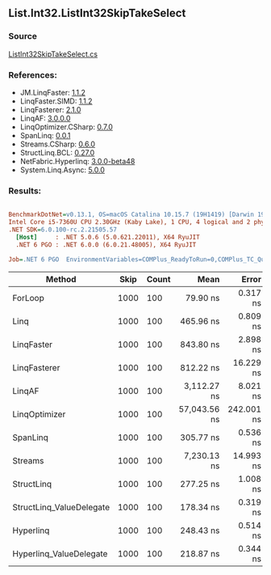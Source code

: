 ﻿## List.Int32.ListInt32SkipTakeSelect

### Source
[ListInt32SkipTakeSelect.cs](../LinqBenchmarks/List/Int32/ListInt32SkipTakeSelect.cs)

### References:
- JM.LinqFaster: [1.1.2](https://www.nuget.org/packages/JM.LinqFaster/1.1.2)
- LinqFaster.SIMD: [1.1.2](https://www.nuget.org/packages/LinqFaster.SIMD/1.0.3)
- LinqFasterer: [2.1.0](https://www.nuget.org/packages/LinqFasterer/2.1.0)
- LinqAF: [3.0.0.0](https://www.nuget.org/packages/LinqAF/3.0.0.0)
- LinqOptimizer.CSharp: [0.7.0](https://www.nuget.org/packages/LinqOptimizer.CSharp/0.7.0)
- SpanLinq: [0.0.1](https://www.nuget.org/packages/SpanLinq/0.0.1)
- Streams.CSharp: [0.6.0](https://www.nuget.org/packages/Streams.CSharp/0.6.0)
- StructLinq.BCL: [0.27.0](https://www.nuget.org/packages/StructLinq/0.27.0)
- NetFabric.Hyperlinq: [3.0.0-beta48](https://www.nuget.org/packages/NetFabric.Hyperlinq/3.0.0-beta48)
- System.Linq.Async: [5.0.0](https://www.nuget.org/packages/System.Linq.Async/5.0.0)

### Results:
``` ini

BenchmarkDotNet=v0.13.1, OS=macOS Catalina 10.15.7 (19H1419) [Darwin 19.6.0]
Intel Core i5-7360U CPU 2.30GHz (Kaby Lake), 1 CPU, 4 logical and 2 physical cores
.NET SDK=6.0.100-rc.2.21505.57
  [Host]     : .NET 5.0.6 (5.0.621.22011), X64 RyuJIT
  .NET 6 PGO : .NET 6.0.0 (6.0.21.48005), X64 RyuJIT

Job=.NET 6 PGO  EnvironmentVariables=COMPlus_ReadyToRun=0,COMPlus_TC_QuickJitForLoops=1,COMPlus_TieredPGO=1  Runtime=.NET 6.0  

```
|                   Method | Skip | Count |         Mean |      Error |     StdDev |          Ratio | RatioSD |   Gen 0 | Allocated |
|------------------------- |----- |------ |-------------:|-----------:|-----------:|---------------:|--------:|--------:|----------:|
|                  ForLoop | 1000 |   100 |     79.90 ns |   0.317 ns |   0.281 ns |       baseline |         |       - |         - |
|                     Linq | 1000 |   100 |    465.96 ns |   0.809 ns |   0.675 ns |   5.83x slower |   0.02x |  0.0725 |     152 B |
|               LinqFaster | 1000 |   100 |    843.80 ns |   2.898 ns |   2.569 ns |  10.56x slower |   0.05x |  0.6542 |   1,368 B |
|             LinqFasterer | 1000 |   100 |    812.22 ns |  16.229 ns |  21.102 ns |  10.17x slower |   0.27x |  2.5311 |   5,304 B |
|                   LinqAF | 1000 |   100 |  3,112.27 ns |   8.021 ns |   7.503 ns |  38.96x slower |   0.09x |       - |         - |
|            LinqOptimizer | 1000 |   100 | 57,043.56 ns | 242.001 ns | 202.082 ns | 714.25x slower |   3.88x | 15.3809 |  32,273 B |
|                 SpanLinq | 1000 |   100 |    305.77 ns |   0.536 ns |   0.502 ns |   3.83x slower |   0.02x |       - |         - |
|                  Streams | 1000 |   100 |  7,230.13 ns |  14.993 ns |  14.024 ns |  90.49x slower |   0.39x |  0.4425 |     936 B |
|               StructLinq | 1000 |   100 |    277.25 ns |   1.008 ns |   0.943 ns |   3.47x slower |   0.02x |  0.0458 |      96 B |
| StructLinq_ValueDelegate | 1000 |   100 |    178.34 ns |   0.319 ns |   0.299 ns |   2.23x slower |   0.01x |       - |         - |
|                Hyperlinq | 1000 |   100 |    248.43 ns |   0.514 ns |   0.481 ns |   3.11x slower |   0.01x |       - |         - |
|  Hyperlinq_ValueDelegate | 1000 |   100 |    218.87 ns |   0.344 ns |   0.322 ns |   2.74x slower |   0.01x |       - |         - |
